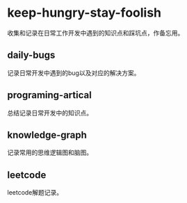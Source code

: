 # keep-hungry-stay-foolish
收集和记录在日常工作开发中遇到的知识点和踩坑点，作备忘用。

## daily-bugs

记录日常开发中遇到的bug以及对应的解决方案。

## programing-artical

总结记录日常开发中的知识点。

## knowledge-graph

记录常用的思维逻辑图和脑图。

## leetcode

leetcode解题记录。